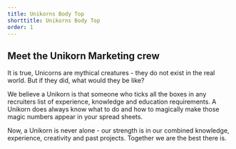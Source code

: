 ```yaml
---
title: Unikorns Body Top
shorttitle: Unikorns Body Top
order: 1
---
```

## Meet the Unikorn Marketing crew

It is true, Unicorns are mythical creatures - they do not exist in the real world. But if they did, what would they be like? 

We believe a Unikorn is that someone who ticks all the boxes in any recruiters list of experience, knowledge and education requirements. A Unikorn does always know what to do and how to magically make those magic numbers appear in your spread sheets. 

Now, a Unikorn is never alone - our strength is in our combined knowledge, experience, creativity and past projects. Together we are the best there is.